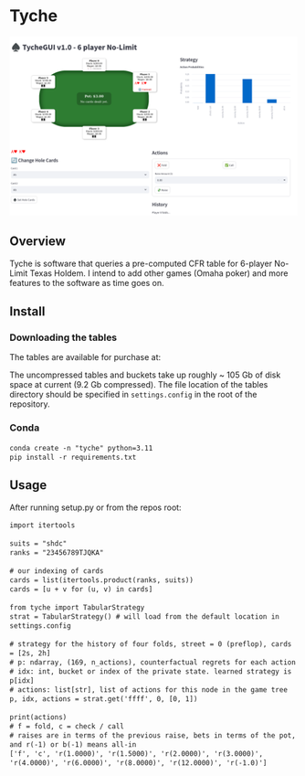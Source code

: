 # Tyche

![alt text](https://github.com/kilmoretrout/tyche/blob/main/docs/images/gui.png?raw=true)

## Overview

Tyche is software that queries a pre-computed CFR table for 6-player No-Limit Texas Holdem.  I intend to add other games (Omaha poker) and more features to the software as time goes on.

## Install

### Downloading the tables

The tables are available for purchase at:

The uncompressed tables and buckets take up roughly ~ 105 Gb of disk space at current (9.2 Gb compressed).  The file location of the tables directory should be specified in ```settings.config``` in the root of the repository.

### Conda

```
conda create -n "tyche" python=3.11
pip install -r requirements.txt
```

## Usage

After running setup.py or from the repos root:

```
import itertools

suits = "shdc"
ranks = "23456789TJQKA"

# our indexing of cards
cards = list(itertools.product(ranks, suits))
cards = [u + v for (u, v) in cards]

from tyche import TabularStrategy
strat = TabularStrategy() # will load from the default location in settings.config

# strategy for the history of four folds, street = 0 (preflop), cards = [2s, 2h]
# p: ndarray, (169, n_actions), counterfactual regrets for each action
# idx: int, bucket or index of the private state. learned strategy is p[idx]
# actions: list[str], list of actions for this node in the game tree
p, idx, actions = strat.get('ffff', 0, [0, 1])

print(actions)
# f = fold, c = check / call
# raises are in terms of the previous raise, bets in terms of the pot, and r(-1) or b(-1) means all-in
['f', 'c', 'r(1.0000)', 'r(1.5000)', 'r(2.0000)', 'r(3.0000)', 'r(4.0000)', 'r(6.0000)', 'r(8.0000)', 'r(12.0000)', 'r(-1.0)']
```
